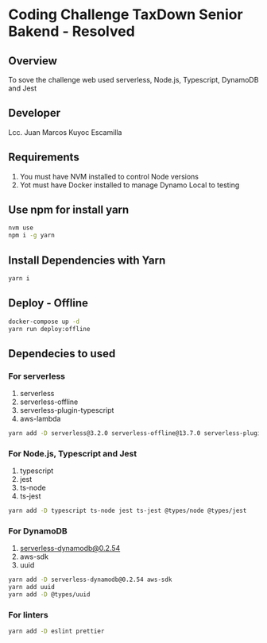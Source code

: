 # Coding Challenge TaxDown Senior Bakend - Resolved

## Overview
To sove the challenge web used serverless, Node.js, Typescript, DynamoDB and Jest

## Developer
Lcc. Juan Marcos Kuyoc Escamilla

## Requirements
1. You must have NVM installed to control Node versions
2. Yot must have Docker installed to manage Dynamo Local to testing

## Use npm for install yarn
```bash
nvm use
npm i -g yarn
```

## Install Dependencies with Yarn
```bash
yarn i
```

## Deploy - Offline
```bash
docker-compose up -d
yarn run deploy:offline
```

## Dependecies to used
### For serverless
1. serverless
2. serverless-offline
3. serverless-plugin-typescript
4. aws-lambda

```bash
yarn add -D serverless@3.2.0 serverless-offline@13.7.0 serverless-plugin-typescript
```

### For Node.js, Typescript and Jest
1. typescript
2. jest
3. ts-node
4. ts-jest

```bash
yarn add -D typescript ts-node jest ts-jest @types/node @types/jest
```

### For DynamoDB
1. serverless-dynamodb@0.2.54
2. aws-sdk
3. uuid

```bash
yarn add -D serverless-dynamodb@0.2.54 aws-sdk
yarn add uuid
yarn add -D @types/uuid
```

### For linters
```bash
yarn add -D eslint prettier
```